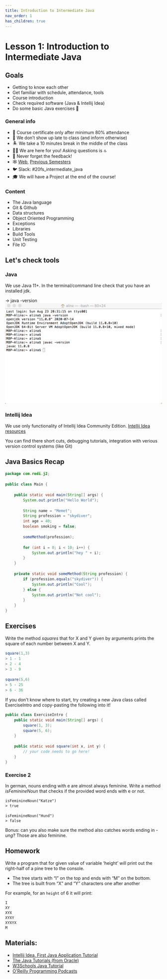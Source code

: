 ```yaml
---
title: Introduction to Intermediate Java
nav_order: 1
has_children: true
---
```


# Lesson 1: Introduction to Intermediate Java

## Goals
* Getting to know each other
* Get familiar with schedule, attendance, tools
* Course introduction
* Check required software (Java & Intellij Idea)
* Do some basic Java exercises 🤩

### General info
* 📓 Course certificate only after minimum 80% attendance
* 💨 We don’t show up late to class (and inform otherwise)
* 🏝 We take a 10 minutes break in the middle of the class
* 🕺🏻 We are here for you! Asking questions is 🔝
* 🚀 Never forget the feedback!
* 🕸 [Web](https://redi-school.github.io/intermediate-java), [Previous Semesters](https://redi-j2.netlify.com)
* 🐦 Slack: #20fs_intermediate_java
* 🎓 We will have a Project at the end of the course!

### Content
* The Java language
* Git & Github
* Data structures
* Object Oriented Programming
* Exceptions
* Libraries
* Build Tools
* Unit Testing 
* File IO

## Let's check tools

### Java 

We use Java 11+. In the terminal/command line check that you have an installed jdk. 

-> java -version
![java_version](java-version.png)

### Intellij Idea
We use only functionality of Intellij Idea Community Edition. 
[Intellij Idea resources](https://www.jetbrains.com/idea/resources/)

You can find there short cuts, debugging tutorials, integration with verious version control systems (like Git)

## Java Basics Recap
```java
package com.redi.j2;

public class Main {

    public static void main(String[] args) {
        System.out.println("Hello World");

        String name = "Memet";
        String profession = "skydiver";
        int age = 40;
        boolean smoking = false;

        someMethod(profession);

        for (int i = 0; i < 10; i++) {
            System.out.println("hey " + i);
        }
    }

    private static void someMethod(String profession) {
        if (profession.equals("skydiver")) {
            System.out.println("Cool");
        } else {
            System.out.println("Not cool");
        }
    }
}
```

## Exercises

Write the method _squares_ that for X and Y given by arguments prints the square of each number between X and Y.

```java
square(1,3)
> 1 - 1
> 2 - 4
> 3 - 9

square(5,6)
> 5 - 25
> 6 - 36
```

If you don't know where to start, try creating a new Java class called ExerciseIntro and copy-pasting the following into it!

```java
public class ExerciseIntro {
    public static void main(String[] args) {
        square(1, 3);
        square(5, 6);
    }

    public static void square(int x, int y) {
        // your code needs to go here!
    }
}
```

### Exercise 2

In german, nouns ending with e are almost always feminine. Write a method _isFeminineNoun_ that checks if the provided word ends with e or not.

```
isFeminineNoun("Katze")
> true

isFeminineNoun("Hund")
> false
```

Bonus: can you also make sure the method also catches words ending in _-ung_? Those are also feminine.

## Homework

Write a program that for given value of variable ‘height’ will print out the right-half of a pine tree to the console.

- The tree starts with “I” on the top and ends with “M” on the bottom. 
- The tree is built from “X” and “Y” characters one after another

For example, for an `height` of 6 it will print:

```
I
XY
XYX
XYXY
XYXYX
M
```

## Materials:
- [Intellij Idea. First Java Application Tutorial](https://www.jetbrains.com/help/idea/creating-and-running-your-first-java-application.html)
- [The Java Tutorials (from Oracle)](https://docs.oracle.com/javase/tutorial/)
- [W3Schools Java Tutorial](https://www.w3schools.com/java/)
- [O'Reilly Programming Podcasts](https://www.oreilly.com/topics/oreilly-programming-podcast)
